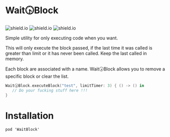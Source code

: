# Wait🕟Block

![shield.io](https://img.shields.io/cocoapods/v/WaitBlock.svg) ![shield.io](https://img.shields.io/cocoapods/l/WaitBlock.svg) ![shield.io](https://img.shields.io/cocoapods/p/WaitBlock.svg)

Simple utility for only executing code when you want.

This will only execute the block passed, if the last time it was called is greater than limit or it has never been called. Keep the last called in memory.

Each block are associated with a name. Wait🕟Block allows you to remove a specific block or clear the list.

```Swift
Wait🕟Block.executeBlock("test", limitTimer: 3) { () -> () in
   // Do your fucking stuff here !!!
}
```

Installation
============

```
pod 'WaitBlock'
```
